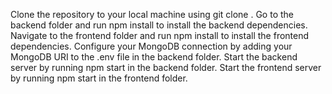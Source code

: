 Clone the repository to your local machine using git clone <repository-url>.
Go to the backend folder and run npm install to install the backend dependencies.
Navigate to the frontend folder and run npm install to install the frontend dependencies.
Configure your MongoDB connection by adding your MongoDB URI to the .env file in the backend folder.
Start the backend server by running npm start in the backend folder.
Start the frontend server by running npm start in the frontend folder.

